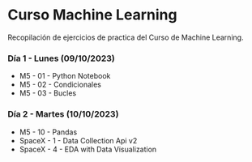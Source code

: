 # Curso Machine Learning
Recopilación de ejercicios de practica del Curso de Machine Learning.

### Día 1 - Lunes (09/10/2023)

  - M5 - 01 - Python Notebook
  - M5 - 02 - Condicionales
  - M5 - 03 - Bucles

### Día 2 - Martes (10/10/2023)

  - M5 - 10 - Pandas
  - SpaceX - 1 - Data Collection Api v2
  - SpaceX - 4 - EDA with Data Visualization
